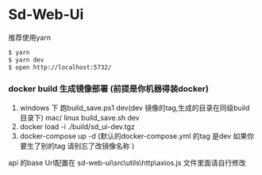# Sd-Web-Ui

推荐使用yarn
```bash
$ yarn
$ yarn dev
$ open http://localhost:5732/
```



### docker build 生成镜像部署 (前提是你机器得装docker)

1. windows 下 跑build_save.ps1 dev(dev 镜像的tag,生成的目录在同级build 目录下)
   mac/ linux build_save.sh dev
2. docker load -i ./build/sd_ui-dev.tgz
3. docker-compose up -d (默认的docker-compose.yml 的tag 是dev 如果你要生了别的tag 请别忘了改镜像名称 )

api 的base Url配置在 sd-web-ui\src\utils\http\axios.js 文件里面请自行修改